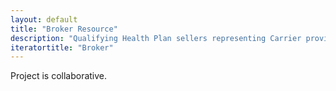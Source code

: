 ```yaml
---
layout: default
title: "Broker Resource"
description: "Qualifying Health Plan sellers representing Carrier provided plans.  Brokers package, bundle, and sell health and dental plans."
iteratortitle: "Broker"
---
```


Project is collaborative.